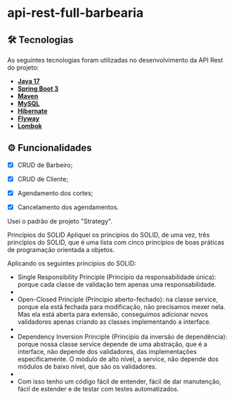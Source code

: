 # api-rest-full-barbearia

## 🛠 Tecnologias

As seguintes tecnologias foram utilizadas no desenvolvimento da API Rest do projeto:

- **[Java 17](https://www.oracle.com/java)**
- **[Spring Boot 3](https://spring.io/projects/spring-boot)**
- **[Maven](https://maven.apache.org)**
- **[MySQL](https://www.mysql.com)**
- **[Hibernate](https://hibernate.org)**
- **[Flyway](https://flywaydb.org)**
- **[Lombok](https://projectlombok.org)**

## ⚙️ Funcionalidades

- [x] CRUD de Barbeiro;
- [x] CRUD de Cliente;
- [x] Agendamento dos cortes;
- [x] Cancelamento dos agendamentos.



Usei o padrão de projeto "Strategy".

Princípios do SOLID
Apliquei os principios do SOLID, de uma vez, três princípios do SOLID, que é uma lista com cinco princípios de boas práticas de programação orientada a objetos.

Aplicando os seguintes princípios do SOLID:

- Single Responsibility Principle (Princípio da responsabilidade única): porque cada classe de validação tem apenas uma responsabilidade.
-
- Open-Closed Principle (Princípio aberto-fechado): na classe service, porque ela está fechada para modificação, não precisamos mexer nela. Mas ela está aberta para extensão, conseguimos adicionar novos validadores apenas criando as classes implementando a interface.
- 
- Dependency Inversion Principle (Princípio da inversão de dependência): porque nossa classe service depende de uma abstração, que é a interface, não depende dos validadores, das implementações especificamente. O módulo de alto nível, a service, não depende dos módulos de baixo nível, que são os validadores.
- 
- Com isso tenho um código fácil de entender, fácil de dar manutenção, fácil de estender e de testar com testes automatizados.